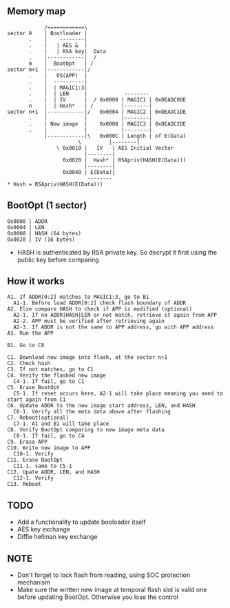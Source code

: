## Memory map

	            /============\
	sector 0    | Bootloader |
	       .    |    --------|
	       .    |   | AES &  |
	       .    |   | RSA key|  Data
	       .    |------------|  /
	       m    |  BootOpt   | /
	sector m+1  |------------|/
	       .    |   OS(APP)  |
	       .    |  ----------|
	       .    |  | MAGIC1:3|
	       .    |  | LEN     |            --------
	       .    |  | IV      |  / 0x0000 | MAGIC1 | 0xDEADC0DE
	       n    |  | Hash*   | /         |--------|
	sector n+1  |------------|/   0x0004 | MAGIC2 | 0xDEADC1DE
	       .    |            |           |--------|
	       .    | New image  |    0x0008 | MAGIC3 | 0xDEADC2DE
	       .    |            |           |--------|
	            |------------|\   0x000C | Length | of E(Data)
		                   \         |--------|
				    \ 0x0010 |   IV   | AES Initial Vector
				             |--------|
				      0x0020 |  Hash* | RSApriv(HASH(E(Data)))
				             |--------|
				      0x0040 | E(Data)|
				              --------
	* Hash = RSApriv(HASH(E(Data)))

## BootOpt (1 sector)

	0x0000 | ADDR
	0x0004 | LEN
	0x0008 | HASH (64 bytes)
	0x0028 | IV (16 bytes)

* HASH is authenticated by RSA private key. So decrypt it first using the public key before comparing

## How it works

```
A1. If ADDR[0:2] matches to MAGIC1:3, go to B1
  A1-1. Before load ADDR[0:2] check flash boundary of ADDR
A2. Else compare HASH to check if APP is modified (optional)
  A2-1. If no ADDR|HASH|LEN or not match, retrieve it again from APP
  A2-2. APP must be verified after retrieving again
  A2-3. If ADDR is not the same to APP address, go with APP address
A3. Run the APP

B1. Go to C8

C1. Download new image into flash, at the sector n+1
C2. Check hash
C3. If not matches, go to C1
C4. Verify the flashed new image
  C4-1. If fail, go to C1
C5. Erase BootOpt
  C5-1. If reset occurs here, A2-1 will take place meaning you need to start again from C1
C6. Update ADDR to the new image start address, LEN, and HASH
  C6-1. Verify all the meta data above after flashing
C7. Reboot(optional)
  C7-1. A1 and B1 will take place
C8. Verify BootOpt comparing to new image meta data
  C8-1. If fail, go to C4
C9. Erase APP
C10. Write new image to APP
  C10-1. Verify
C11. Erase BootOpt
  C11-1. same to C5-1
C12. Upate ADDR, LEN, and HASH
  C12-1. Verify
C13. Reboot
```

## TODO

* Add a functionality to update booloader itself
* AES key exchange
* Diffie hellman key exchange

## NOTE

* Don't forget to lock flash from reading, using SOC protection mechanism
* Make sure the written new image at temporal flash slot is valid one before updating BootOpt. Otherwise you lose the control
